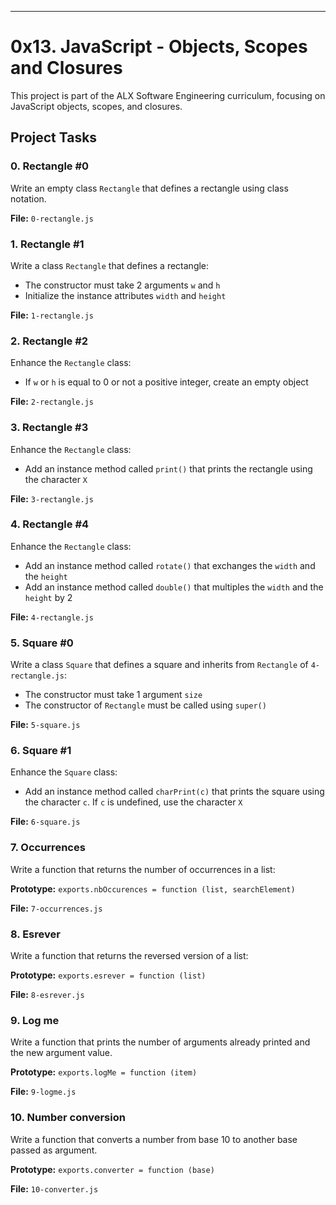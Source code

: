 ---

# 0x13. JavaScript - Objects, Scopes and Closures

This project is part of the ALX Software Engineering curriculum, focusing on JavaScript objects, scopes, and closures.


## Project Tasks

### 0. Rectangle #0

Write an empty class `Rectangle` that defines a rectangle using class notation.

**File:** `0-rectangle.js`

### 1. Rectangle #1

Write a class `Rectangle` that defines a rectangle:
- The constructor must take 2 arguments `w` and `h`
- Initialize the instance attributes `width` and `height`

**File:** `1-rectangle.js`

### 2. Rectangle #2

Enhance the `Rectangle` class:
- If `w` or `h` is equal to 0 or not a positive integer, create an empty object

**File:** `2-rectangle.js`

### 3. Rectangle #3

Enhance the `Rectangle` class:
- Add an instance method called `print()` that prints the rectangle using the character `X`

**File:** `3-rectangle.js`

### 4. Rectangle #4

Enhance the `Rectangle` class:
- Add an instance method called `rotate()` that exchanges the `width` and the `height`
- Add an instance method called `double()` that multiples the `width` and the `height` by 2

**File:** `4-rectangle.js`

### 5. Square #0

Write a class `Square` that defines a square and inherits from `Rectangle` of `4-rectangle.js`:
- The constructor must take 1 argument `size`
- The constructor of `Rectangle` must be called using `super()`

**File:** `5-square.js`

### 6. Square #1

Enhance the `Square` class:
- Add an instance method called `charPrint(c)` that prints the square using the character `c`. If `c` is undefined, use the character `X`

**File:** `6-square.js`

### 7. Occurrences

Write a function that returns the number of occurrences in a list:

**Prototype:** `exports.nbOccurences = function (list, searchElement)`

**File:** `7-occurrences.js`

### 8. Esrever

Write a function that returns the reversed version of a list:

**Prototype:** `exports.esrever = function (list)`

**File:** `8-esrever.js`

### 9. Log me

Write a function that prints the number of arguments already printed and the new argument value.

**Prototype:** `exports.logMe = function (item)`

**File:** `9-logme.js`

### 10. Number conversion

Write a function that converts a number from base 10 to another base passed as argument.

**Prototype:** `exports.converter = function (base)`

**File:** `10-converter.js`

